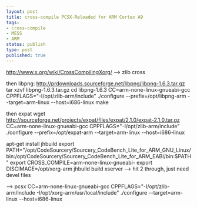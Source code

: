 ```yaml
---
layout: post
title: cross-compile PCSX-Reloaded for ARM Cortex A9
tags:
- cross-compile
- MESS
- ARM
status: publish
type: post
published: true
---
```

http://www.x.org/wiki/CrossCompilingXorg/
--> zlib cross

then libpng:
http://prdownloads.sourceforge.net/libpng/libpng-1.6.3.tar.gz
tar xzvf libpng-1.6.3.tar.gz
cd libpng-1.6.3
CC=arm-none-linux-gnueabi-gcc CPPFLAGS="-I/opt/zlib-arm/include" ./configure --prefix=/opt/libpng-arm --target=arm-linux --host=i686-linux
make

then expat
wget http://sourceforge.net/projects/expat/files/expat/2.1.0/expat-2.1.0.tar.gz
CC=arm-none-linux-gnueabi-gcc CPPFLAGS="-I/opt/zlib-arm/include" ./configure --prefix=/opt/expat-arm --target=arm-linux --host=i686-linux

apt-get install jhbuild
export PATH="/opt/CodeSourcery/Sourcery_CodeBench_Lite_for_ARM_GNU_Linux/bin:/opt/CodeSourcery/Sourcery_CodeBench_Lite_for_ARM_EABI/bin:$PATH"
export CROSS_COMPILE=arm-none-linux-gnueabi-
export DISCIMAGE=/opt/xorg-arm
jhbuild build xserver
--> hit 2 through, just need devel files

--> pcsx
CC=arm-none-linux-gnueabi-gcc CPPFLAGS="-I/opt/zlib-arm/include -I/opt/xorg-arm/usr/local/include" ./configure --target=arm-linux --host=i686-linux


